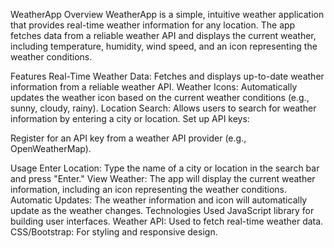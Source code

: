 WeatherApp
Overview
WeatherApp is a simple, intuitive weather application that provides real-time weather information for any location. The app fetches data from a reliable weather API and displays the current weather, including temperature, humidity, wind speed, and an icon representing the weather conditions.

Features
Real-Time Weather Data: Fetches and displays up-to-date weather information from a reliable weather API.
Weather Icons: Automatically updates the weather icon based on the current weather conditions (e.g., sunny, cloudy, rainy).
Location Search: Allows users to search for weather information by entering a city or location.
Set up API keys:

Register for an API key from a weather API provider (e.g., OpenWeatherMap).

Usage
Enter Location: Type the name of a city or location in the search bar and press "Enter."
View Weather: The app will display the current weather information, including an icon representing the weather conditions.
Automatic Updates: The weather information and icon will automatically update as the weather changes.
Technologies Used
JavaScript library for building user interfaces.
Weather API: Used to fetch real-time weather data.
CSS/Bootstrap: For styling and responsive design.
